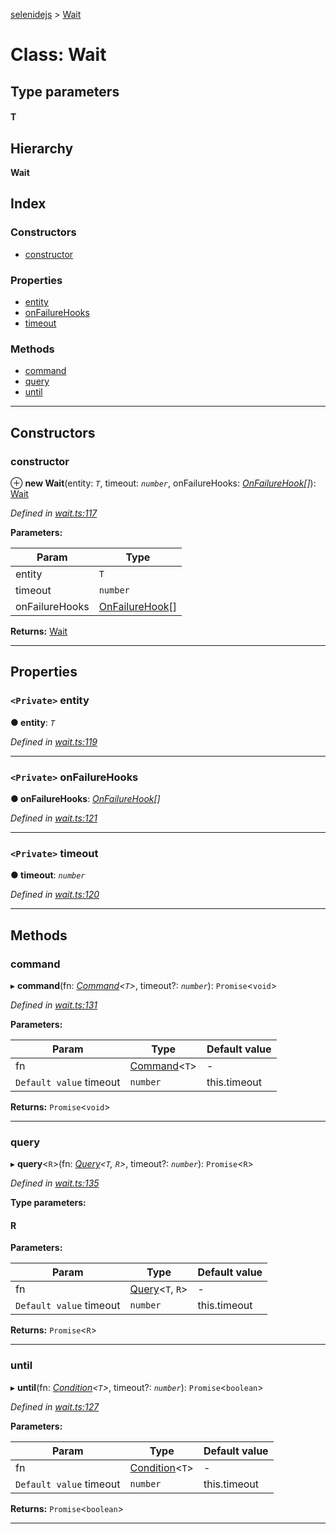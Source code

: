 [selenidejs](../README.md) > [Wait](../classes/wait.md)

# Class: Wait

## Type parameters
#### T 
## Hierarchy

**Wait**

## Index

### Constructors

* [constructor](wait.md#constructor)

### Properties

* [entity](wait.md#entity)
* [onFailureHooks](wait.md#onfailurehooks)
* [timeout](wait.md#timeout)

### Methods

* [command](wait.md#command)
* [query](wait.md#query)
* [until](wait.md#until)

---

## Constructors

<a id="constructor"></a>

###  constructor

⊕ **new Wait**(entity: *`T`*, timeout: *`number`*, onFailureHooks: *[OnFailureHook](../#onfailurehook)[]*): [Wait](wait.md)

*Defined in [wait.ts:117](https://github.com/KnowledgeExpert/selenidejs/blob/master/lib/wait.ts#L117)*

**Parameters:**

| Param | Type |
| ------ | ------ |
| entity | `T` |
| timeout | `number` |
| onFailureHooks | [OnFailureHook](../#onfailurehook)[] |

**Returns:** [Wait](wait.md)

___

## Properties

<a id="entity"></a>

### `<Private>` entity

**● entity**: *`T`*

*Defined in [wait.ts:119](https://github.com/KnowledgeExpert/selenidejs/blob/master/lib/wait.ts#L119)*

___
<a id="onfailurehooks"></a>

### `<Private>` onFailureHooks

**● onFailureHooks**: *[OnFailureHook](../#onfailurehook)[]*

*Defined in [wait.ts:121](https://github.com/KnowledgeExpert/selenidejs/blob/master/lib/wait.ts#L121)*

___
<a id="timeout"></a>

### `<Private>` timeout

**● timeout**: *`number`*

*Defined in [wait.ts:120](https://github.com/KnowledgeExpert/selenidejs/blob/master/lib/wait.ts#L120)*

___

## Methods

<a id="command"></a>

###  command

▸ **command**(fn: *[Command](../#command)<`T`>*, timeout?: *`number`*): `Promise`<`void`>

*Defined in [wait.ts:131](https://github.com/KnowledgeExpert/selenidejs/blob/master/lib/wait.ts#L131)*

**Parameters:**

| Param | Type | Default value |
| ------ | ------ | ------ |
| fn | [Command](../#command)<`T`> | - |
| `Default value` timeout | `number` |  this.timeout |

**Returns:** `Promise`<`void`>

___
<a id="query"></a>

###  query

▸ **query**<`R`>(fn: *[Query](../#query)<`T`, `R`>*, timeout?: *`number`*): `Promise`<`R`>

*Defined in [wait.ts:135](https://github.com/KnowledgeExpert/selenidejs/blob/master/lib/wait.ts#L135)*

**Type parameters:**

#### R 
**Parameters:**

| Param | Type | Default value |
| ------ | ------ | ------ |
| fn | [Query](../#query)<`T`, `R`> | - |
| `Default value` timeout | `number` |  this.timeout |

**Returns:** `Promise`<`R`>

___
<a id="until"></a>

###  until

▸ **until**(fn: *[Condition](../modules/condition.md)<`T`>*, timeout?: *`number`*): `Promise`<`boolean`>

*Defined in [wait.ts:127](https://github.com/KnowledgeExpert/selenidejs/blob/master/lib/wait.ts#L127)*

**Parameters:**

| Param | Type | Default value |
| ------ | ------ | ------ |
| fn | [Condition](../modules/condition.md)<`T`> | - |
| `Default value` timeout | `number` |  this.timeout |

**Returns:** `Promise`<`boolean`>

___

